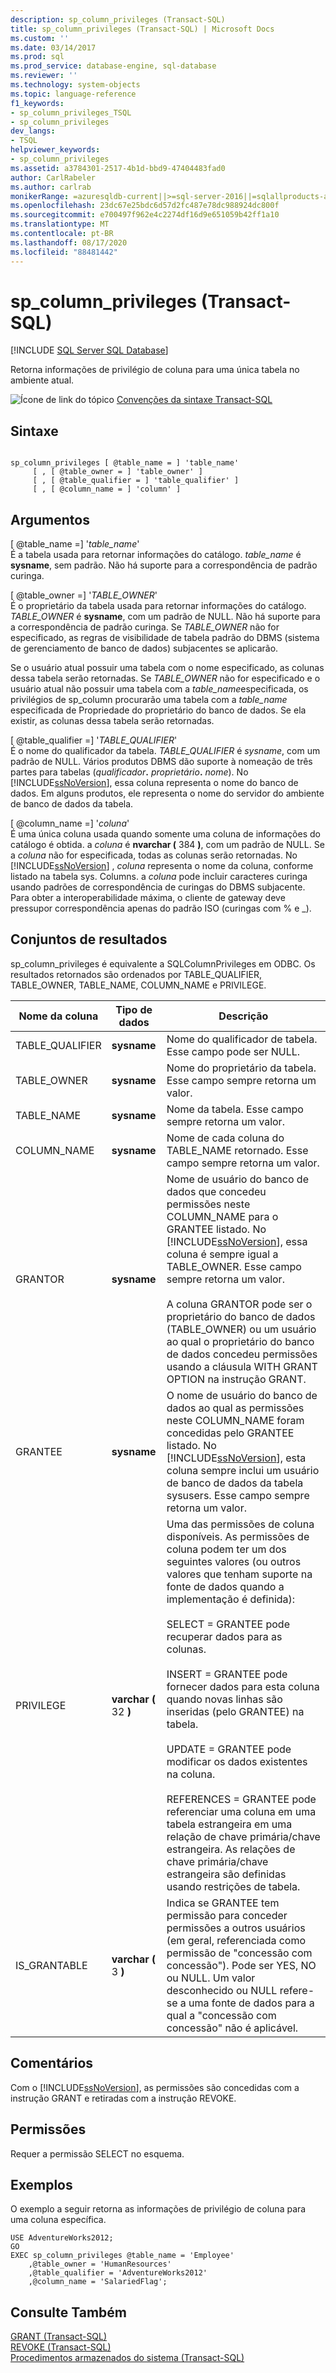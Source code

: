 ```yaml
---
description: sp_column_privileges (Transact-SQL)
title: sp_column_privileges (Transact-SQL) | Microsoft Docs
ms.custom: ''
ms.date: 03/14/2017
ms.prod: sql
ms.prod_service: database-engine, sql-database
ms.reviewer: ''
ms.technology: system-objects
ms.topic: language-reference
f1_keywords:
- sp_column_privileges_TSQL
- sp_column_privileges
dev_langs:
- TSQL
helpviewer_keywords:
- sp_column_privileges
ms.assetid: a3784301-2517-4b1d-bbd9-47404483fad0
author: CarlRabeler
ms.author: carlrab
monikerRange: =azuresqldb-current||>=sql-server-2016||=sqlallproducts-allversions||>=sql-server-linux-2017||=azuresqldb-mi-current
ms.openlocfilehash: 23dc67e25bdc6d57d2fc487e78dc988924dc800f
ms.sourcegitcommit: e700497f962e4c2274df16d9e651059b42ff1a10
ms.translationtype: MT
ms.contentlocale: pt-BR
ms.lasthandoff: 08/17/2020
ms.locfileid: "88481442"
---
```

# <a name="sp_column_privileges-transact-sql"></a>sp_column_privileges (Transact-SQL)
[!INCLUDE [SQL Server SQL Database](../../includes/applies-to-version/sql-asdb.md)]

  Retorna informações de privilégio de coluna para uma única tabela no ambiente atual.  
  
 ![Ícone de link do tópico](../../database-engine/configure-windows/media/topic-link.gif "Ícone de link do tópico") [Convenções da sintaxe Transact-SQL](../../t-sql/language-elements/transact-sql-syntax-conventions-transact-sql.md)  
  
## <a name="syntax"></a>Sintaxe  
  
```  
  
sp_column_privileges [ @table_name = ] 'table_name'   
     [ , [ @table_owner = ] 'table_owner' ]   
     [ , [ @table_qualifier = ] 'table_qualifier' ]   
     [ , [ @column_name = ] 'column' ]  
```  
  
## <a name="arguments"></a>Argumentos  
 [ @table_name =] '*table_name*'  
 É a tabela usada para retornar informações do catálogo. *table_name* é **sysname**, sem padrão. Não há suporte para a correspondência de padrão curinga.  
  
 [ @table_owner =] '*TABLE_OWNER*'  
 É o proprietário da tabela usada para retornar informações do catálogo. *TABLE_OWNER* é **sysname**, com um padrão de NULL. Não há suporte para a correspondência de padrão curinga. Se *TABLE_OWNER* não for especificado, as regras de visibilidade de tabela padrão do DBMS (sistema de gerenciamento de banco de dados) subjacentes se aplicarão.  
  
 Se o usuário atual possuir uma tabela com o nome especificado, as colunas dessa tabela serão retornadas. Se *TABLE_OWNER* não for especificado e o usuário atual não possuir uma tabela com a *table_name*especificada, os privilégios de sp_column procurarão uma tabela com a *table_name* especificada de Propriedade do proprietário do banco de dados. Se ela existir, as colunas dessa tabela serão retornadas.  
  
 [ @table_qualifier =] '*TABLE_QUALIFIER*'  
 É o nome do qualificador da tabela. *TABLE_QUALIFIER* é *sysname*, com um padrão de NULL. Vários produtos DBMS dão suporte à nomeação de três partes para tabelas (_qualificador_**.** _proprietário_**.** _nome_). No [!INCLUDE[ssNoVersion](../../includes/ssnoversion-md.md)], essa coluna representa o nome do banco de dados. Em alguns produtos, ele representa o nome do servidor do ambiente de banco de dados da tabela.  
  
 [ @column_name =] '*coluna*'  
 É uma única coluna usada quando somente uma coluna de informações do catálogo é obtida. a *coluna* é **nvarchar (** 384 **)**, com um padrão de NULL. Se a *coluna* não for especificada, todas as colunas serão retornadas. No [!INCLUDE[ssNoVersion](../../includes/ssnoversion-md.md)] , *coluna* representa o nome da coluna, conforme listado na tabela sys. Columns. a *coluna* pode incluir caracteres curinga usando padrões de correspondência de curingas do DBMS subjacente. Para obter a interoperabilidade máxima, o cliente de gateway deve pressupor correspondência apenas do padrão ISO (curingas com % e _).  
  
## <a name="result-sets"></a>Conjuntos de resultados  
 sp_column_privileges é equivalente a SQLColumnPrivileges em ODBC. Os resultados retornados são ordenados por TABLE_QUALIFIER, TABLE_OWNER, TABLE_NAME, COLUMN_NAME e PRIVILEGE.  
  
|Nome da coluna|Tipo de dados|Descrição|  
|-----------------|---------------|-----------------|  
|TABLE_QUALIFIER|**sysname**|Nome do qualificador de tabela. Esse campo pode ser NULL.|  
|TABLE_OWNER|**sysname**|Nome do proprietário da tabela. Esse campo sempre retorna um valor.|  
|TABLE_NAME|**sysname**|Nome da tabela. Esse campo sempre retorna um valor.|  
|COLUMN_NAME|**sysname**|Nome de cada coluna do TABLE_NAME retornado. Esse campo sempre retorna um valor.|  
|GRANTOR|**sysname**|Nome de usuário do banco de dados que concedeu permissões neste COLUMN_NAME para o GRANTEE listado. No [!INCLUDE[ssNoVersion](../../includes/ssnoversion-md.md)], essa coluna é sempre igual a TABLE_OWNER. Esse campo sempre retorna um valor.<br /><br /> A coluna GRANTOR pode ser o proprietário do banco de dados (TABLE_OWNER) ou um usuário ao qual o proprietário do banco de dados concedeu permissões usando a cláusula WITH GRANT OPTION na instrução GRANT.|  
|GRANTEE|**sysname**|O nome de usuário do banco de dados ao qual as permissões neste COLUMN_NAME foram concedidas pelo GRANTEE listado. No [!INCLUDE[ssNoVersion](../../includes/ssnoversion-md.md)], esta coluna sempre inclui um usuário de banco de dados da tabela sysusers. Esse campo sempre retorna um valor.|  
|PRIVILEGE|**varchar (** 32 **)**|Uma das permissões de coluna disponíveis. As permissões de coluna podem ter um dos seguintes valores (ou outros valores que tenham suporte na fonte de dados quando a implementação é definida):<br /><br /> SELECT = GRANTEE pode recuperar dados para as colunas.<br /><br /> INSERT = GRANTEE pode fornecer dados para esta coluna quando novas linhas são inseridas (pelo GRANTEE) na tabela.<br /><br /> UPDATE = GRANTEE pode modificar os dados existentes na coluna.<br /><br /> REFERENCES = GRANTEE pode referenciar uma coluna em uma tabela estrangeira em uma relação de chave primária/chave estrangeira. As relações de chave primária/chave estrangeira são definidas usando restrições de tabela.|  
|IS_GRANTABLE|**varchar (** 3 **)**|Indica se GRANTEE tem permissão para conceder permissões a outros usuários (em geral, referenciada como permissão de "concessão com concessão"). Pode ser YES, NO ou NULL. Um valor desconhecido ou NULL refere-se a uma fonte de dados para a qual a "concessão com concessão" não é aplicável.|  
  
## <a name="remarks"></a>Comentários  
 Com o [!INCLUDE[ssNoVersion](../../includes/ssnoversion-md.md)], as permissões são concedidas com a instrução GRANT e retiradas com a instrução REVOKE.  
  
## <a name="permissions"></a>Permissões  
 Requer a permissão SELECT no esquema.  
  
## <a name="examples"></a>Exemplos  
 O exemplo a seguir retorna as informações de privilégio de coluna para uma coluna específica.  
  
```  
USE AdventureWorks2012;  
GO  
EXEC sp_column_privileges @table_name = 'Employee'   
    ,@table_owner = 'HumanResources'  
    ,@table_qualifier = 'AdventureWorks2012'  
    ,@column_name = 'SalariedFlag';  
```  
  
## <a name="see-also"></a>Consulte Também  
 [GRANT &#40;Transact-SQL&#41;](../../t-sql/statements/grant-transact-sql.md)   
 [REVOKE &#40;Transact-SQL&#41;](../../t-sql/statements/revoke-transact-sql.md)   
 [Procedimentos armazenados do sistema &#40;Transact-SQL&#41;](../../relational-databases/system-stored-procedures/system-stored-procedures-transact-sql.md)  
  
  
